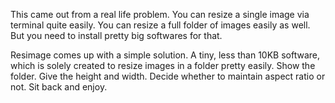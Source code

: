 This came out from a real life problem.
You can resize a single image via terminal quite easily.
You can resize a full folder of images easily as well. But you need to install pretty big softwares for that.

Resimage comes up with a simple solution. A tiny, less than 10KB software, which is solely created to resize images in a folder pretty easily.
Show the folder.
Give the height and width.
Decide whether to maintain aspect ratio or not.
Sit back and enjoy.